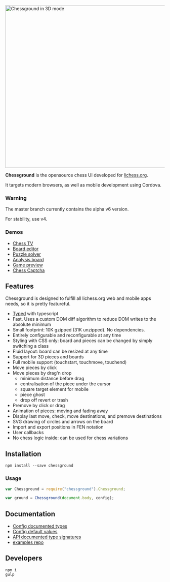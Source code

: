 <img src="https://raw.githubusercontent.com/ornicar/chessground/master/screenshot/3d.png" width=512 height=512 alt="Chessground in 3D mode" />

**Chessground** is the opensource chess UI developed for [lichess.org](http://lichess.org).

It targets modern browsers, as well as mobile development using Cordova.

### Warning

The master branch currently contains the alpha v6 version.

For stability, use v4.

### Demos

- [Chess TV](http://lichess.org/tv)
- [Board editor](http://lichess.org/editor)
- [Puzzle solver](http://lichess.org/training)
- [Analysis board](http://lichess.org/ofWXRFGy)
- [Game preview](http://lichess.org/games)
- [Chess Captcha](http://lichess.org/signup)

## Features

Chessground is designed to fulfill all lichess.org web and mobile apps needs, so it is pretty featureful.

- [Typed](https://github.com/ornicar/chessground/tree/master/src/dts) with typescript
- Fast. Uses a custom DOM diff algorithm to reduce DOM writes to the absolute minimum
- Small footprint: 10K gzipped (31K unzipped). No dependencies.
- Entirely configurable and reconfigurable at any time
- Styling with CSS only: board and pieces can be changed by simply switching a class
- Fluid layout: board can be resized at any time
- Support for 3D pieces and boards
- Full mobile support (touchstart, touchmove, touchend)
- Move pieces by click
- Move pieces by drag'n drop
  - minimum distance before drag
  - centralisation of the piece under the cursor
  - square target element for mobile
  - piece ghost
  - drop off revert or trash
- Premove by click or drag
- Animation of pieces: moving and fading away
- Display last move, check, move destinations, and premove destinations
- SVG drawing of circles and arrows on the board
- Import and export positions in FEN notation
- User callbacks
- No chess logic inside: can be used for chess variations

## Installation

```
npm install --save chessground
```

### Usage

```js
var Chessground = require("chessground").Chessground;

var ground = Chessground(document.body, config);
```

## Documentation

- [Config documented types](https://github.com/ornicar/chessground/tree/master/src/config.ts)
- [Config default values](https://github.com/ornicar/chessground/tree/master/src/state.ts)
- [API documented type signatures](https://github.com/ornicar/chessground/tree/master/src/api.ts)
- [examples repo](https://github.com/ornicar/chessground-examples/tree/master/src/units)

## Developers

```
npm i
gulp
```
